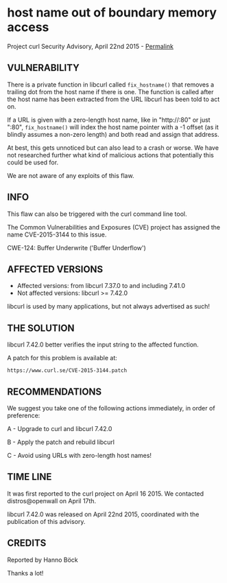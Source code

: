host name out of boundary memory access 
=======================================

Project curl Security Advisory, April 22nd 2015 -
[Permalink](https://www.curl.se/docs/CVE-2015-3144.html)

VULNERABILITY
-------------

There is a private function in libcurl called `fix_hostname()` that removes a
trailing dot from the host name if there is one. The function is called after
the host name has been extracted from the URL libcurl has been told to act on.

If a URL is given with a zero-length host name, like in "http://:80" or just
":80", `fix_hostname()` will index the host name pointer with a -1 offset (as
it blindly assumes a non-zero length) and both read and assign that address.

At best, this gets unnoticed but can also lead to a crash or worse. We have
not researched further what kind of malicious actions that potentially this
could be used for.

We are not aware of any exploits of this flaw.

INFO
----

This flaw can also be triggered with the curl command line tool.

The Common Vulnerabilities and Exposures (CVE) project has assigned the name
CVE-2015-3144 to this issue.

CWE-124: Buffer Underwrite ('Buffer Underflow')

AFFECTED VERSIONS
-----------------

- Affected versions: from libcurl 7.37.0 to and including 7.41.0
- Not affected versions: libcurl >= 7.42.0

libcurl is used by many applications, but not always advertised as such!

THE SOLUTION
------------

libcurl 7.42.0 better verifies the input string to the affected function.

A patch for this problem is available at:

    https://www.curl.se/CVE-2015-3144.patch

RECOMMENDATIONS
---------------

We suggest you take one of the following actions immediately, in order of
preference:

A - Upgrade to curl and libcurl 7.42.0

B - Apply the patch and rebuild libcurl

C - Avoid using URLs with zero-length host names!

TIME LINE
---------

It was first reported to the curl project on April 16 2015. We contacted
distros@openwall on April 17th.

libcurl 7.42.0 was released on April 22nd 2015, coordinated with the
publication of this advisory.

CREDITS
-------

Reported by Hanno Böck

Thanks a lot!
